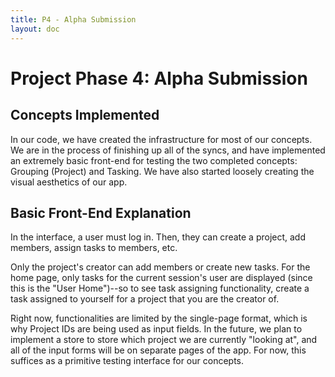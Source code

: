 ```yaml
---
title: P4 - Alpha Submission
layout: doc
---
```


# Project Phase 4: Alpha Submission

## Concepts Implemented

In our code, we have created the infrastructure for most of our concepts.
We are in the process of finishing up all of the syncs, and have implemented an extremely basic front-end for testing the two completed concepts: Grouping (Project) and Tasking. We have also started loosely creating the visual aesthetics of our app.

## Basic Front-End Explanation

In the interface, a user must log in. Then, they can create a project, add members, assign tasks to members, etc.

Only the project's creator can add members or create new tasks. For the home page, only tasks for the current session's user are displayed (since this is the "User Home")--so to see task assigning functionality, create a task assigned to yourself for a project that you are the creator of.

Right now, functionalities are limited by the single-page format, which is why Project IDs are being used as input fields. In the future, we plan to implement a store to store which project we are currently "looking at", and all of the input forms will be on separate pages of the app. For now, this suffices as a primitive testing interface for our concepts.

